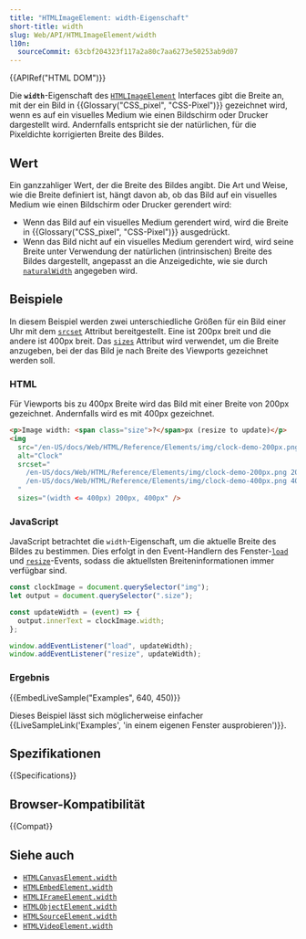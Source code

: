 ```yaml
---
title: "HTMLImageElement: width-Eigenschaft"
short-title: width
slug: Web/API/HTMLImageElement/width
l10n:
  sourceCommit: 63cbf204323f117a2a80c7aa6273e50253ab9d07
---
```


{{APIRef("HTML DOM")}}

Die **`width`**-Eigenschaft des [`HTMLImageElement`](/de/docs/Web/API/HTMLImageElement) Interfaces gibt die Breite an, mit der ein Bild in {{Glossary("CSS_pixel", "CSS-Pixel")}} gezeichnet wird, wenn es auf ein visuelles Medium wie einen Bildschirm oder Drucker dargestellt wird. Andernfalls entspricht sie der natürlichen, für die Pixeldichte korrigierten Breite des Bildes.

## Wert

Ein ganzzahliger Wert, der die Breite des Bildes angibt. Die Art und Weise, wie die Breite definiert ist, hängt davon ab, ob das Bild auf ein visuelles Medium wie einen Bildschirm oder Drucker gerendert wird:

- Wenn das Bild auf ein visuelles Medium gerendert wird, wird die Breite in {{Glossary("CSS_pixel", "CSS-Pixel")}} ausgedrückt.
- Wenn das Bild nicht auf ein visuelles Medium gerendert wird, wird seine Breite unter Verwendung der natürlichen (intrinsischen) Breite des Bildes dargestellt, angepasst an die Anzeigedichte, wie sie durch [`naturalWidth`](/de/docs/Web/API/HTMLImageElement/naturalWidth) angegeben wird.

## Beispiele

In diesem Beispiel werden zwei unterschiedliche Größen für ein Bild einer Uhr mit dem [`srcset`](/de/docs/Web/HTML/Reference/Elements/img#srcset) Attribut bereitgestellt. Eine ist 200px breit und die andere ist 400px breit. Das [`sizes`](/de/docs/Web/HTML/Reference/Elements/img#sizes) Attribut wird verwendet, um die Breite anzugeben, bei der das Bild je nach Breite des Viewports gezeichnet werden soll.

### HTML

Für Viewports bis zu 400px Breite wird das Bild mit einer Breite von 200px gezeichnet. Andernfalls wird es mit 400px gezeichnet.

```html
<p>Image width: <span class="size">?</span>px (resize to update)</p>
<img
  src="/en-US/docs/Web/HTML/Reference/Elements/img/clock-demo-200px.png"
  alt="Clock"
  srcset="
    /en-US/docs/Web/HTML/Reference/Elements/img/clock-demo-200px.png 200w,
    /en-US/docs/Web/HTML/Reference/Elements/img/clock-demo-400px.png 400w
  "
  sizes="(width <= 400px) 200px, 400px" />
```

### JavaScript

JavaScript betrachtet die `width`-Eigenschaft, um die aktuelle Breite des Bildes zu bestimmen. Dies erfolgt in den Event-Handlern des Fenster-[`load`](/de/docs/Web/API/Window/load_event) und [`resize`](/de/docs/Web/API/Window/resize_event)-Events, sodass die aktuellsten Breiteninformationen immer verfügbar sind.

```js
const clockImage = document.querySelector("img");
let output = document.querySelector(".size");

const updateWidth = (event) => {
  output.innerText = clockImage.width;
};

window.addEventListener("load", updateWidth);
window.addEventListener("resize", updateWidth);
```

### Ergebnis

{{EmbedLiveSample("Examples", 640, 450)}}

Dieses Beispiel lässt sich möglicherweise einfacher {{LiveSampleLink('Examples', 'in einem eigenen Fenster ausprobieren')}}.

## Spezifikationen

{{Specifications}}

## Browser-Kompatibilität

{{Compat}}

## Siehe auch

- [`HTMLCanvasElement.width`](/de/docs/Web/API/HTMLCanvasElement/width)
- [`HTMLEmbedElement.width`](/de/docs/Web/API/HTMLEmbedElement/width)
- [`HTMLIFrameElement.width`](/de/docs/Web/API/HTMLIFrameElement/width)
- [`HTMLObjectElement.width`](/de/docs/Web/API/HTMLObjectElement/width)
- [`HTMLSourceElement.width`](/de/docs/Web/API/HTMLSourceElement/width)
- [`HTMLVideoElement.width`](/de/docs/Web/API/HTMLVideoElement/width)
